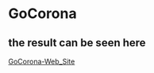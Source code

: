 # GoCorona

## the result can be seen here

[GoCorona-Web_Site](https://sunex12.github.io/GoCorona/)
